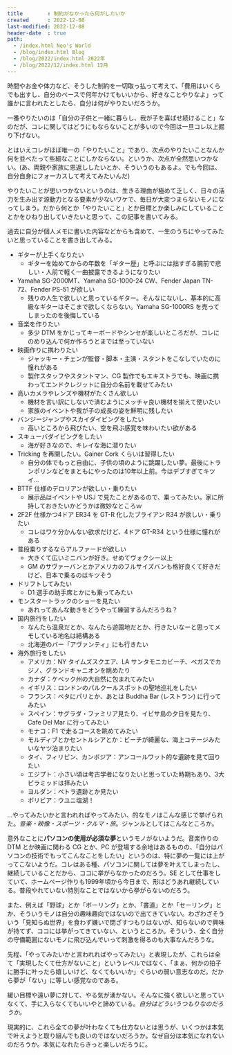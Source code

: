 ```yaml
---
title        : 制約がなかったら何がしたいか
created      : 2022-12-08
last-modified: 2022-12-08
header-date  : true
path:
  - /index.html Neo's World
  - /blog/index.html Blog
  - /blog/2022/index.html 2022年
  - /blog/2022/12/index.html 12月
---
```


時間やお金や体力など、そうした制約を一切取っ払って考えて、「費用はいくらでも出すし、自分のペースで何年かけてもいいから、好きなことやりなよ」って誰かに言われたとしたら、自分は何がやりたいだろうか。

一番やりたいのは「自分の子供と一緒に暮らし、我が子を喜ばせ続けること」なのだが、コレに関してはどうにもならないことが多いので今回は一旦コレ以上掘り下げない。

とはいえコレがほぼ唯一の「やりたいこと」であり、次点のやりたいことなんか何を並べたって些細なことにしかならない。というか、次点が全然思いつかない。(あ、両親や家族に恩返ししたいとか、そういうのもあるよ。でも今回は、自分自身にフォーカスして考えてみたいんだ)

やりたいことが思いつかないというのは、生きる理由が極めて乏しく、日々の活力を生み出す源動力となる要素が少ないワケで、毎日が大変つまらないモノになってしまう。だから何とか「やりたいこと」とか目標とか楽しみにしていることとかをひねり出していきたいと思って、この記事を書いてみる。

過去に自分が個人メモに書いた内容などからも含めて、一生のうちにやってみたいと思っていることを書き出してみる。

- ギターが上手くなりたい
  - ギターを始めてからの年数を「ギター歴」と呼ぶには拙すぎる腕前で悲しい・人前で軽く一曲披露できるようになりたい
- Yamaha SG-2000MT、Yamaha SG-1000-24 CW、Fender Japan TN-72、Fender PS-51 が欲しい
  - 残りの人生で欲しいと思っているギター。そんなにないし、基本的に高級なギターはそこまで欲しくならない。Yamaha SG-1000RS を売ってしまったのを後悔している
- 音楽を作りたい
  - 多少 DTM をかじってキーボードやシンセが楽しいところだが、コレにのめり込んで何か作ろうとまでは至っていない
- 映画作りに携わりたい
  - ジャッキー・チェンが監督・脚本・主演・スタントをこなしていたのに憧れがある
  - 製作スタッフやスタントマン、CG 製作でもエキストラでも、映画に携わってエンドクレジットに自分の名前を載せてみたい
- 高いカメラやレンズや機材がたくさん欲しい
  - 機材を言い訳にしないで済むようにメッチャ良い機材を揃えて使いたい
  - 家族のイベントや我が子の成長の姿を鮮明に残したい
- バンジージャンプやスカイダイビングをしたい
  - 高いところから飛びたい、空を飛ぶ感覚を味わいたい欲がある
- スキューバダイビングをしたい
  - 海が好きなので、キレイな海に潜りたい
- Tricking を再開したい。Gainer Cork くらいは習得したい
  - 自分の体でもっと自由に、子供の頃のように跳躍したい夢。最後にトランポリンなどをまともにやったのは10年以上前。今はデブすぎてキツイ…
- BTTF 仕様のデロリアンが欲しい・乗りたい
  - 展示品はイベントや USJ で見たことがあるので、乗ってみたい。家に所持しておきたいかどうかは微妙なところｗ
- 2F2F 仕様かつ4ドア ER34 を GT-R 化したブライアン R34 が欲しい・乗りたい
  - コレはワケ分かんない欲求だけど、4ドア GT-R34 という仕様に憧れがある
- 普段乗りするならアルファードが欲しい
  - 大きくて広いミニバンが好き。せめてヴォクシー以上
  - GM のサヴァーバンとかアメリカのフルサイズバンも格好良くて好きだけど、日本で乗るのはキツそう
- ドリフトしてみたい
  - D1 選手の助手席とかにも乗ってみたい
- モンスタートラックのショーを見たい
  - あれってあんな動きをどうやって練習するんだろうね？
- 国内旅行をしたい
  - なんたら温泉だとか、なんたら遊園地だとか、行きたいなーと思ってメモしている地名は結構ある
  - 北海道のバー「アヴァンティ」にも行きたい
- 海外旅行をしたい
  - アメリカ：NY タイムズスクエア、LA サンタモニカビーチ、ベガスでカジノ、グランドキャニオンを眺めたり
  - カナダ：ケベック州の大自然に包まれてみたい
  - イギリス：ロンドンのパルクールスポットの聖地巡礼をしたい
  - フランス：ベタにパリとか、あとは Buddha Bar (レストラン) に行ってみたい
  - スペイン：サグラダ・ファミリア見たり、イビサ島の夕日を見たり、Cafe Del Mar に行ってみたい
  - モナコ：F1 で走るコースを眺めてみたい
  - モルディブとかセントルシアとか：ビーチが綺麗な、海上コテージみたいなヤツ泊まりたい
  - タイ、フィリピン、カンボジア：アンコールワット的な遺跡を見て回りたい
  - エジプト：小さい頃は考古学者になりたいと思っていた時期もあり、3大ピラミッドは拝みたい
  - ヨルダン：ペトラ遺跡とか見たい
  - ボリビア：ウユニ塩湖！

…やってみたいかと言われればやってみたい、的なモノはこんな感じで挙げられた。*音楽・映像・スポーツ・クルマ・旅*。ジャンルとしてはこんなところか。

意外なことに**パソコンの使用が必須な夢**というモノがないようだ。音楽作りの DTM とか映画に関わる CG とか、PC が登場する余地はあるものの、「自分はパソコンの技術でもってこんなことをしたい」というのは、特に夢の一覧には上がってこないようだ。コレはある種、パソコンに関しては夢を叶えてしまったし、継続していることだから、ココに挙がらなかったのだろう。SE として仕事をしていて、ホームページ作りも1999年頃から今日まで、形はどうあれ継続している。普段やれていない特別なことではないから挙がらないのだろう。

また、例えば「野球」とか「ボーリング」とか、「書道」とか「セーリング」とか、そういうモノは自分の趣味趣向ではないので出てきていない。わざわざそういう「見知らぬ世界」を食わず嫌いで閉ざすつもりはないが、知らないので興味が持てず、ココには挙がってきていない、というところか。そういう、全く自分の守備範囲にないモノに飛び込んでいって刺激を得るのも大事なんだろうな。

先程、「やってみたいかと言われればやってみたい」と表現したが、これらは全て「実現したくて仕方がないこと」というレベルではなく、「まぁ、何かの拍子に勝手に叶ったら嬉しいけど、なくてもいいか」ぐらいの弱い意志なのだ。だから夢が「ない」に等しい感覚なのである。

緩い目標や遠い夢に対して、やる気が湧かない。そんなに強く欲しいと思っていなくて、手に入らなくてもいいやと諦めている。*自分はどういうつもりなのだろうか。*

現実的に、これら全ての夢が叶わなくても仕方ないとは思うが、いくつかは本気で叶えようと取り組んでも良いのではないだろうか。なぜ自分は本気になれないのだろうか。本気になれたらきっと楽しいだろうに。
